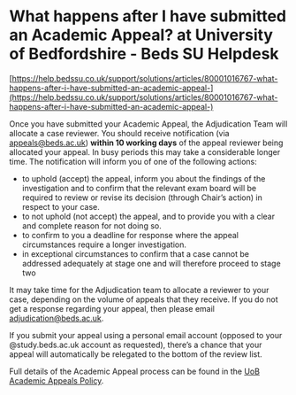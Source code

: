# What happens after I have submitted an Academic Appeal? at University of Bedfordshire - Beds SU Helpdesk

[https://help.bedssu.co.uk/support/solutions/articles/80001016767-what-happens-after-i-have-submitted-an-academic-appeal-](https://help.bedssu.co.uk/support/solutions/articles/80001016767-what-happens-after-i-have-submitted-an-academic-appeal-)

Once you have submitted your Academic Appeal, the Adjudication Team will allocate a case reviewer. You should receive notification (via [appeals@beds.ac.uk](mailto:appeals@beds.ac.uk)) **within 10 working days** of the appeal reviewer being allocated your appeal. In busy periods this may take a considerable longer time. The notification will inform you of one of the following actions:

- to uphold (accept) the appeal, inform you about the findings of the investigation and to confirm that the relevant exam board will be required to review or revise its decision (through Chair’s action) in respect to your case.
- to not uphold (not accept) the appeal, and to provide you with a clear and complete reason for not doing so.
- to confirm to you a deadline for response where the appeal circumstances require a longer investigation.
- in exceptional circumstances to confirm that a case cannot be addressed adequately at stage one and will therefore proceed to stage two

It may take time for the Adjudication team to allocate a reviewer to your case, depending on the volume of appeals that they receive. If you do not get a response regarding your appeal, then please email [adjudication@beds.ac.uk](mailto:adjudication@beds.ac.uk).

If you submit your appeal using a personal email account (opposed to your @study.beds.ac.uk account as requested), there’s a chance that your appeal will automatically be relegated to the bottom of the review list.

Full details of the Academic Appeal process can be found in the [UoB Academic Appeals Policy](https://www.beds.ac.uk/student-experience/academic-information/academic-appeals-policy).